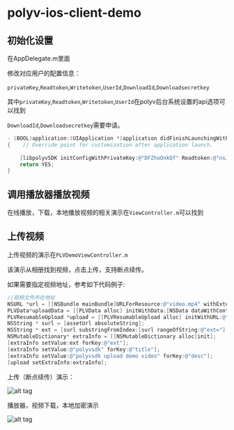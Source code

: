 polyv-ios-client-demo
=====================

初始化设置
--
在AppDelegate.m里面

修改对应用户的配置信息：

`privateKey`,`Readtoken`,`Writetoken`,`UserId`,`DownloadId`,`Downloadsecretkey`

其中`privateKey`,`Readtoken`,`Writetoken`,`UserId`在polyv后台系统设置的api选项可以找到

`DownloadId`,`Downloadsecretkey`需要申请。


```objective-c
- (BOOL)application:(UIApplication *)application didFinishLaunchingWithOptions:(NSDictionary *)launchOptions
{    // Override point for customization after application launch.
    
    [libpolyvSDK initConfigWithPrivateKey:@"DFZhoOnkQf" Readtoken:@"nsJ7ZgQMN0-QsVkscukWt-qLfodxoDFm" Writetoken:@"Y07Q4yopIVXN83n-MPoIlirBKmrMPJu0" UserId:@"sl8da4jjbx" DownloadId:@"testdownload" Downloadsecretkey:@"f24c67d9bc0940b69ad8c0ebd6341730"];
    return YES;
}

```

调用播放器播放视频 
--
在线播放，下载，本地播放视频的相关演示在`ViewController.m`可以找到

上传视频
--

上传视频的演示在`PLVDemoViewController.m`

该演示从相册找到视频，点击上传，支持断点续传。

如果需要指定视频地址，参考如下代码例子:
```objective-c
//视频文件所在地址
NSURL *url = [[NSBundle mainBundle]URLForResource:@"video.mp4" withExtension:nil]
PLVData*uploadData = [[PLVData alloc] initWithData:[NSData dataWithContentsOfURL:url]];
PLVResumableUpload *upload = [[PLVResumableUpload alloc] initWithURL:@"http://v.polyv.net:1080/files/" data:uploadData fingerprint:[url absoluteString]];
NSString * surl = [assetUrl absoluteString];
NSString * ext = [surl substringFromIndex:[surl rangeOfString:@"ext="].location + 4];
NSMutableDictionary* extraInfo = [[NSMutableDictionary alloc]init];
[extraInfo setValue:ext forKey:@"ext"];
[extraInfo setValue:@"polyvsdk" forKey:@"title"];
[extraInfo setValue:@"polyvsdk upload demo video" forKey:@"desc"];
[upload setExtraInfo:extraInfo];

```



上传（断点续传）演示：

![alt tag](https://cloud.githubusercontent.com/assets/3022663/3977402/5104140a-2838-11e4-8a68-93ac90772790.jpg)


播放器，视频下载，本地加密演示

![alt tag](https://cloud.githubusercontent.com/assets/3022663/3977407/5b9bcd72-2838-11e4-8a76-b97cc7d2451e.jpg)
